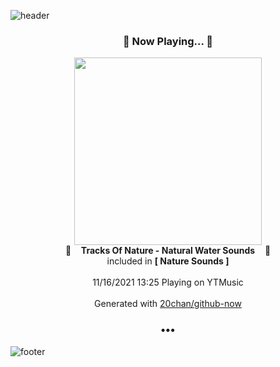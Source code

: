 ![header](https://capsule-render.vercel.app/api?type=wave&height=170&section=header&text=Hi.%20I'm%20SHIFT&fontColor=090707&fontAlignX=45&fontAlignY=65&fontSize=100)

<h3 align="center">🎵 Now Playing... 🎵</h3>
<p align="center">
  <a href="https://music.youtube.com/watch?v=na2X8ywlwi0">
    <img width="300" src="https://lh3.googleusercontent.com/Eh2_GYN0kTri_LBnNUHEkmoCjXE2s-l5uFcbI5gTGvR23ZrhQ4UvscTAqehUk2hqu0jmHtt7JDi4dUMi">
  </a>
  <br>
  🎵&nbsp&nbsp&nbsp <b>Tracks Of Nature - Natural Water Sounds</b> &nbsp&nbsp&nbsp🎵
  <br>
  included in <b>[ Nature Sounds ]</b>
  
  <br />
  <br />
  11/16/2021 13:25 Playing on YTMusic
  <br />
  <br />
  Generated with <a href="https://github.com/20chan/github-now">20chan/github-now</a>
</p>

<h3 align="center">•••</h3>

![footer](https://capsule-render.vercel.app/api?type=wave&height=150&section=footer)
